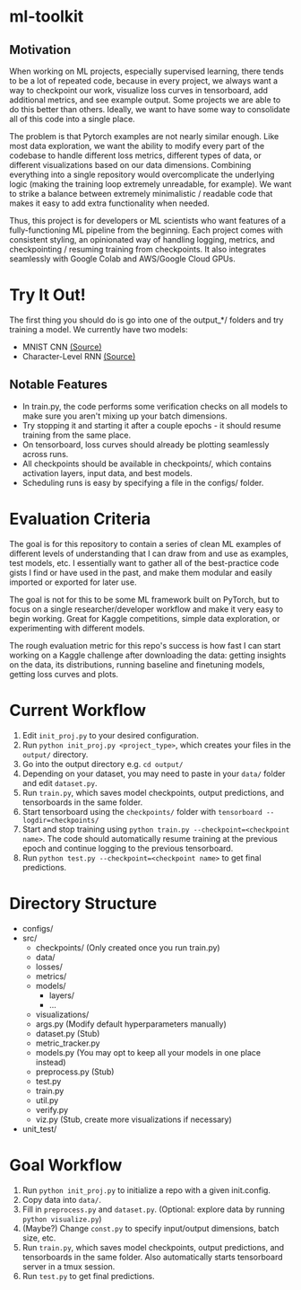 # ml-toolkit

## Motivation
When working on ML projects, especially supervised learning, there tends to be a lot of repeated code, because in every project, we always want a way to checkpoint our work, visualize loss curves in tensorboard, add additional metrics, and see example output. Some projects we are able to do this better than others. Ideally, we want to have some way to consolidate all of this code into a single place.

The problem is that Pytorch examples are not nearly similar enough. Like most data exploration, we want the ability to modify every part of the codebase to handle different loss metrics, different types of data, or different visualizations based on our data dimensions. Combining everything into a single repository would overcomplicate the underlying logic (making the training loop extremely unreadable, for example). We want to strike a balance between extremely minimalistic / readable code that makes it easy to add extra functionality when needed.

Thus, this project is for developers or ML scientists who want features of a fully-functioning ML pipeline from the beginning. Each project comes with consistent styling, an opinionated way of handling logging, metrics, and checkpointing / resuming training from checkpoints. It also integrates seamlessly with Google Colab and AWS/Google Cloud GPUs.


# Try It Out!
The first thing you should do is go into one of the output_*/ folders and try training a model.
We currently have two models:
- MNIST CNN [(Source)](https://github.com/pytorch/examples/blob/master/mnist/main.py)
- Character-Level RNN [(Source)](https://pytorch.org/tutorials/intermediate/char_rnn_classification_tutorial.html)


## Notable Features
- In train.py, the code performs some verification checks on all models to make sure you aren't mixing up your batch dimensions.
- Try stopping it and starting it after a couple epochs - it should resume training from the same place.
- On tensorboard, loss curves should already be plotting seamlessly across runs.
- All checkpoints should be available in checkpoints/, which contains activation layers, input data, and best models.
- Scheduling runs is easy by specifying a file in the configs/ folder.


# Evaluation Criteria
The goal is for this repository to contain a series of clean ML examples of different levels of understanding that I can draw from and use as examples, test models, etc. I essentially want to gather all of the best-practice code gists I find or have used in the past, and make them modular and easily imported or exported for later use.

The goal is not for this to be some ML framework built on PyTorch, but to focus on a single researcher/developer workflow and make it very easy to begin working. Great for Kaggle competitions, simple data exploration, or experimenting with different models.

The rough evaluation metric for this repo's success is how fast I can start working on a Kaggle challenge after downloading the data: getting insights on the data, its distributions, running baseline and finetuning models, getting loss curves and plots.


# Current Workflow
1. Edit `init_proj.py` to your desired configuration.
2. Run `python init_proj.py <project_type>`, which creates your files in the `output/` directory.
3. Go into the output directory e.g. `cd output/`
4. Depending on your dataset, you may need to paste in your `data/` folder and edit `dataset.py`.
5. Run `train.py`, which saves model checkpoints, output predictions, and tensorboards in the same folder.
6. Start tensorboard using the `checkpoints/` folder with `tensorboard --logdir=checkpoints/`
7. Start and stop training using `python train.py --checkpoint=<checkpoint name>`. The code should automatically resume training at the previous epoch and continue logging to the previous tensorboard.
8. Run `python test.py --checkpoint=<checkpoint name>` to get final predictions.


# Directory Structure
- configs/
- src/
    - checkpoints/                  (Only created once you run train.py)
    - data/
    - losses/
    - metrics/
    - models/
        - layers/
        - ...
    - visualizations/
    - args.py                       (Modify default hyperparameters manually)
    - dataset.py                    (Stub)
    - metric_tracker.py
    - models.py                     (You may opt to keep all your models in one place instead)
    - preprocess.py                 (Stub)
    - test.py
    - train.py
    - util.py
    - verify.py
    - viz.py                        (Stub, create more visualizations if necessary)
- unit_test/


# Goal Workflow
1. Run `python init_proj.py` to initialize a repo with a given init.config.
2. Copy data into `data/`.
3. Fill in `preprocess.py` and `dataset.py`. (Optional: explore data by running `python visualize.py`)
4. (Maybe?) Change `const.py` to specify input/output dimensions, batch size, etc.
5. Run `train.py`, which saves model checkpoints, output predictions, and tensorboards in the same folder. Also automatically starts tensorboard server in a tmux session.
6. Run `test.py` to get final predictions.
